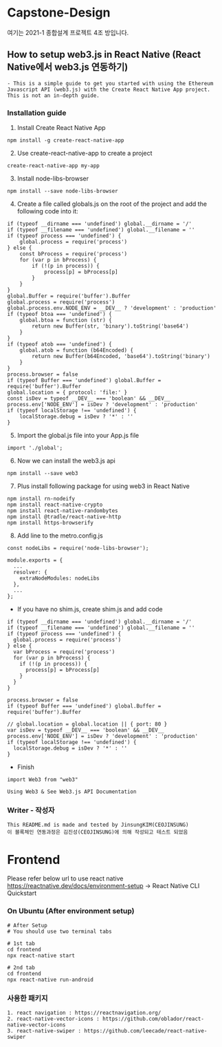 # Capstone-Design
여기는 2021-1 종합설계 프로젝트 4조 방입니다.

## How to setup web3.js in React Native (React Native에서 web3.js 연동하기)
```
- This is a simple guide to get you started with using the Ethereum Javascript API (web3.js) with the Create React Native App project. This is not an in-depth guide.
```

### Installation guide

1. Install Create React Native App
```
npm install -g create-react-native-app
```

2. Use create-react-native-app to create a project
```
create-react-native-app my-app
```

3. Install node-libs-browser
```
npm install --save node-libs-browser
```

4. Create a file called globals.js on the root of the project and add the following code into it:
```
if (typeof __dirname === 'undefined') global.__dirname = '/'
if (typeof __filename === 'undefined') global.__filename = ''
if (typeof process === 'undefined') {
    global.process = require('process')
} else {
    const bProcess = require('process')
    for (var p in bProcess) {
        if (!(p in process)) {
            process[p] = bProcess[p]
        }
    }
}
global.Buffer = require('buffer').Buffer
global.process = require('process')
global.process.env.NODE_ENV = __DEV__ ? 'development' : 'production'
if (typeof btoa === 'undefined') {
    global.btoa = function (str) {
        return new Buffer(str, 'binary').toString('base64')
    }
}
if (typeof atob === 'undefined') {
    global.atob = function (b64Encoded) {
        return new Buffer(b64Encoded, 'base64').toString('binary')
    }
}
process.browser = false
if (typeof Buffer === 'undefined') global.Buffer = require('buffer').Buffer
global.location = { protocol: 'file:' }
const isDev = typeof __DEV__ === 'boolean' && __DEV__
process.env['NODE_ENV'] = isDev ? 'development' : 'production'
if (typeof localStorage !== 'undefined') {
    localStorage.debug = isDev ? '*' : ''
}
```

5. Import the global.js file into your App.js file
```
import './global';
```

6. Now we can install the web3.js api
```
npm install --save web3
```

7. Plus install following package for using web3 in React Native
```
npm install rn-nodeify
npm install react-native-crypto
npm install react-native-randombytes
npm install @tradle/react-native-http
npm install https-browserify
```
8. Add line to the metro.config.js
```
const nodeLibs = require('node-libs-browser');

module.exports = {
  ...
  resolver: {
    extraNodeModules: nodeLibs
  },
  ...
};
```

+ If you have no shim.js, create shim.js and add code
```
if (typeof __dirname === 'undefined') global.__dirname = '/'
if (typeof __filename === 'undefined') global.__filename = ''
if (typeof process === 'undefined') {
  global.process = require('process')
} else {
  var bProcess = require('process')
  for (var p in bProcess) {
    if (!(p in process)) {
      process[p] = bProcess[p]
    }
  }
}

process.browser = false
if (typeof Buffer === 'undefined') global.Buffer = require('buffer').Buffer

// global.location = global.location || { port: 80 }
var isDev = typeof __DEV__ === 'boolean' && __DEV__
process.env['NODE_ENV'] = isDev ? 'development' : 'production'
if (typeof localStorage !== 'undefined') {
  localStorage.debug = isDev ? '*' : ''
}
```
+ Finish
```
import Web3 from "web3"

Using Web3 & See Web3.js API Documentation
```

### Writer - 작성자
```
This README.md is made and tested by JinsungKIM(CEOJINSUNG) 
이 블록체인 연동과정은 김진성(CEOJINSUNG)에 의해 작성되고 테스트 되었음
```


# Frontend

Please refer below url to use react native <br>
https://reactnative.dev/docs/environment-setup -> React Native CLI Quickstart

### On Ubuntu (After environment setup)
```
# After Setup
# You should use two terminal tabs

# 1st tab
cd frontend
npx react-native start

# 2nd tab
cd frontend
npx react-native run-android
```

### 사용한 패키지
```
1. react navigation : https://reactnavigation.org/
2. react-native-vector-icons : https://github.com/oblador/react-native-vector-icons
3. react-native-swiper : https://github.com/leecade/react-native-swiper
```
